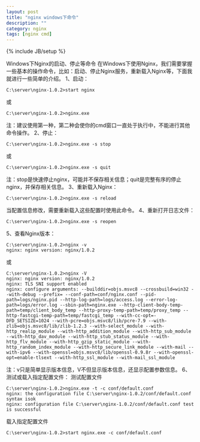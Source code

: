 ```yaml
---
layout: post
title: "nginx windows下命令"
description: ""
category: nginx
tags: [nginx cmd]
---
```

{% include JB/setup %}

Windows下Nginx的启动、停止等命令
在Windows下使用Nginx，我们需要掌握一些基本的操作命令，比如：启动、停止Nginx服务，重新载入Nginx等，下面我就进行一些简单的介绍。
1、启动：

	C:\server\nginx-1.0.2>start nginx

或

	C:\server\nginx-1.0.2>nginx.exe

注：建议使用第一种，第二种会使你的cmd窗口一直处于执行中，不能进行其他命令操作。
2、停止：

	C:\server\nginx-1.0.2>nginx.exe -s stop

或

	C:\server\nginx-1.0.2>nginx.exe -s quit

注：stop是快速停止nginx，可能并不保存相关信息；quit是完整有序的停止nginx，并保存相关信息。
3、重新载入Nginx：

	C:\server\nginx-1.0.2>nginx.exe -s reload

当配置信息修改，需要重新载入这些配置时使用此命令。
4、重新打开日志文件：

	C:\server\nginx-1.0.2>nginx.exe -s reopen

5、查看Nginx版本：

	C:\server\nginx-1.0.2>nginx -v
	nginx: nginx version: nginx/1.0.2

或

	C:\server\nginx-1.0.2>nginx -V
	nginx: nginx version: nginx/1.0.2 
	nginx: TLS SNI support enabled 
	nginx: configure arguments: --builddir=objs.msvc8 --crossbuild=win32 --with-debug --prefix= --conf-path=conf/nginx.conf --pid-path=logs/nginx.pid --http-log-path=logs/access.log --error-log-path=logs/error.log --sbin-path=nginx.exe --http-client-body-temp-path=temp/client_body_temp --http-proxy-temp-path=temp/proxy_temp --http-fastcgi-temp-path=temp/fastcgi_temp --with-cc-opt=-DFD_SETSIZE=1024 --with-pcre=objs.msvc8/lib/pcre-7.9 --with-zlib=objs.msvc8/lib/zlib-1.2.3 --with-select_module --with-http_realip_module --with-http_addition_module --with-http_sub_module --with-http_dav_module --with-http_stub_status_module --with-http_flv_module --with-http_gzip_static_module --with-http_random_index_module --with-http_secure_link_module --with-mail --with-ipv6 --with-openssl=objs.msvc8/lib/openssl-0.9.8r --with-openssl-opt=enable-tlsext --with-http_ssl_module --with-mail_ssl_module

注：v只是简单显示版本信息，V不但显示版本信息，还显示配置参数信息。
6、测试或载入指定配置文件：
测试配置文件

	C:\server\nginx-1.0.2>nginx.exe -t -c conf/default.conf
	nginx: the configuration file C:\server\nginx-1.0.2/conf/default.conf syntax isok
	nginx: configuration file C:\server\nginx-1.0.2/conf/default.conf test is successful

载入指定配置文件

	C:\server\nginx-1.0.2>start nginx.exe -c conf/default.conf